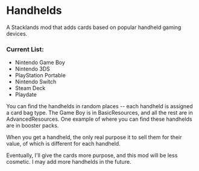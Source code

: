 # Handhelds

A Stacklands mod that adds cards based on popular handheld gaming devices.

### Current List:
- Nintendo Game Boy
- Nintendo 3DS
- PlayStation Portable
- Nintendo Switch
- Steam Deck
- Playdate

You can find the handhelds in random places -- each handheld is assigned a card bag type. The Game Boy is in BasicResources, and all the rest are in AdvancedResources. One example of where you can find these handhelds are in booster packs.

When you get a handheld, the only real purpose it to sell them for their value, of which is different for each handheld.

Eventually, I'll give the cards more purpose, and this mod will be less cosmetic.
I may add more handhelds in the future.


